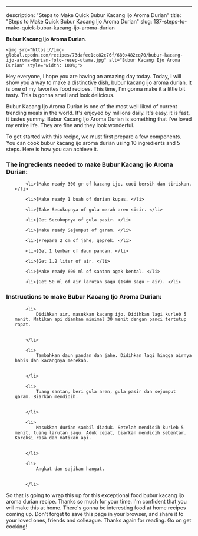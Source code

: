 ---
description: "Steps to Make Quick Bubur Kacang Ijo Aroma Durian"
title: "Steps to Make Quick Bubur Kacang Ijo Aroma Durian"
slug: 137-steps-to-make-quick-bubur-kacang-ijo-aroma-durian

<p>
	<strong>Bubur Kacang Ijo Aroma Durian</strong>. 
	
</p>
<p>
	
	<img src="https://img-global.cpcdn.com/recipes/73dafec1cc82c76f/680x482cq70/bubur-kacang-ijo-aroma-durian-foto-resep-utama.jpg" alt="Bubur Kacang Ijo Aroma Durian" style="width: 100%;">
	
	
</p>
<p>
	Hey everyone, I hope you are having an amazing day today. Today, I will show you a way to make a distinctive dish, bubur kacang ijo aroma durian. It is one of my favorites food recipes. This time, I'm gonna make it a little bit tasty. This is gonna smell and look delicious.
</p>
	
<p>
	Bubur Kacang Ijo Aroma Durian is one of the most well liked of current trending meals in the world. It's enjoyed by millions daily. It's easy, it is fast, it tastes yummy. Bubur Kacang Ijo Aroma Durian is something that I've loved my entire life. They are fine and they look wonderful.
</p>
<p>
	
</p>

<p>
To get started with this recipe, we must first prepare a few components. You can cook bubur kacang ijo aroma durian using 10 ingredients and 5 steps. Here is how you can achieve it.
</p>

<h3>The ingredients needed to make Bubur Kacang Ijo Aroma Durian:</h3>

<ol>
	
		<li>{Make ready 300 gr of kacang ijo, cuci bersih dan tiriskan. </li>
	
		<li>{Make ready 1 buah of durian kupas. </li>
	
		<li>{Take Secukupnya of gula merah aren sisir. </li>
	
		<li>{Get Secukupnya of gula pasir. </li>
	
		<li>{Make ready Sejumput of garam. </li>
	
		<li>{Prepare 2 cm of jahe, geprek. </li>
	
		<li>{Get 1 lembar of daun pandan. </li>
	
		<li>{Get 1.2 liter of air. </li>
	
		<li>{Make ready 600 ml of santan agak kental. </li>
	
		<li>{Get 50 ml of air larutan sagu (1sdm sagu + air). </li>
	
</ol>
<p>
	
</p>

<h3>Instructions to make Bubur Kacang Ijo Aroma Durian:</h3>

<ol>
	
		<li>
			Didihkan air, masukkan kacang ijo. Didihkan lagi kurleb 5 menit. Matikan api diamkan minimal 30 menit dengan panci tertutup rapat.
			
			
		</li>
	
		<li>
			Tambahkan daun pandan dan jahe. Didihkan lagi hingga airnya habis dan kacangnya merekah.
			
			
		</li>
	
		<li>
			Tuang santan, beri gula aren, gula pasir dan sejumput garam. Biarkan mendidih.
			
			
		</li>
	
		<li>
			Masukkan durian sambil diaduk. Setelah mendidih kurleb 5 menit, tuang larutan sagu. Aduk cepat, biarkan mendidih sebentar. Koreksi rasa dan matikan api.
			
			
		</li>
	
		<li>
			Angkat dan sajikan hangat.
			
			
		</li>
	
</ol>

<p>
	
</p>

<p>
	So that is going to wrap this up for this exceptional food bubur kacang ijo aroma durian recipe. Thanks so much for your time. I'm confident that you will make this at home. There's gonna be interesting food at home recipes coming up. Don't forget to save this page in your browser, and share it to your loved ones, friends and colleague. Thanks again for reading. Go on get cooking!
</p>
